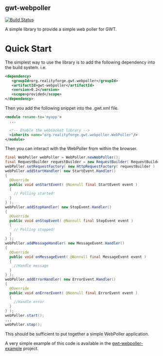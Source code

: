 gwt-webpoller
-------------

[![Build Status](https://secure.travis-ci.org/realityforge/gwt-webpoller.png?branch=master)](http://travis-ci.org/realityforge/gwt-webpoller)

A simple library to provide a simple web poller for GWT.

Quick Start
===========

The simplest way to use the library is to add the following dependency
into the build system. i.e.

```xml
<dependency>
   <groupId>org.realityforge.gwt.webpoller</groupId>
   <artifactId>gwt-webpoller</artifactId>
   <version>0.2</version>
   <scope>provided</scope>
</dependency>
```

Then you add the following snippet into the .gwt.xml file.

```xml
<module rename-to='myapp'>
  ...

  <!-- Enable the websocket library -->
  <inherits name="org.realityforge.gwt.webpoller.WebPoller"/>
</module>
```

Then you can interact with the WebPoller from within the browser.

```java
final WebPoller webPoller = WebPoller.newWebPoller();
final RequestBuilder requestBuilder = new RequestBuilder( RequestBuilder.GET, "http://example.com/someUrl" );
webPoller.setRequestFactory( new HttpRequestFactory( requestBuilder ) );
webPoller.addStartHandler( new StartEvent.Handler()
{
  @Override
  public void onStartEvent( @Nonnull final StartEvent event )
  {
    // Polling started!
  }
} );
webPoller.addStopHandler( new StopEvent.Handler()
{
  @Override
  public void onStopEvent( @Nonnull final StopEvent event )
  {
    // Polling stopped!
  }
} );
webPoller.addMessageHandler( new MessageEvent.Handler()
{
  @Override
  public void onMessageEvent( @Nonnull final MessageEvent event )
  {
    //Handle message
  }
} );
webPoller.addErrorHandler( new ErrorEvent.Handler()
{
  @Override
  public void onErrorEvent( @Nonnull final ErrorEvent event )
  {
    //Handle error
  }
} );
webPoller.start();
...
webPoller.stop();
```

This should be sufficient to put together a simple WebPoller application.

A very simple example of this code is available in the
[gwt-webpoller-example](https://github.com/realityforge/gwt-webpoller-example)
project.
